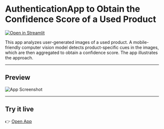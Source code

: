 # AuthenticationApp to Obtain the Confidence Score of a Used Product

[![Open in Streamlit](https://static.streamlit.io/badges/streamlit_badge_black_white.svg)](https://confidencescore.streamlit.app)

This app analyzes user-generated images of a used product. A mobile-friendly computer vision model detects product-specific cues in the images, which are then aggregated to obtain a confidence score. The app illustrates the approach.

---

## Preview
![App Screenshot](./assets/app_preview.png)

---

## Try it live
👉 [Open App](https://confidencescore.streamlit.app)
